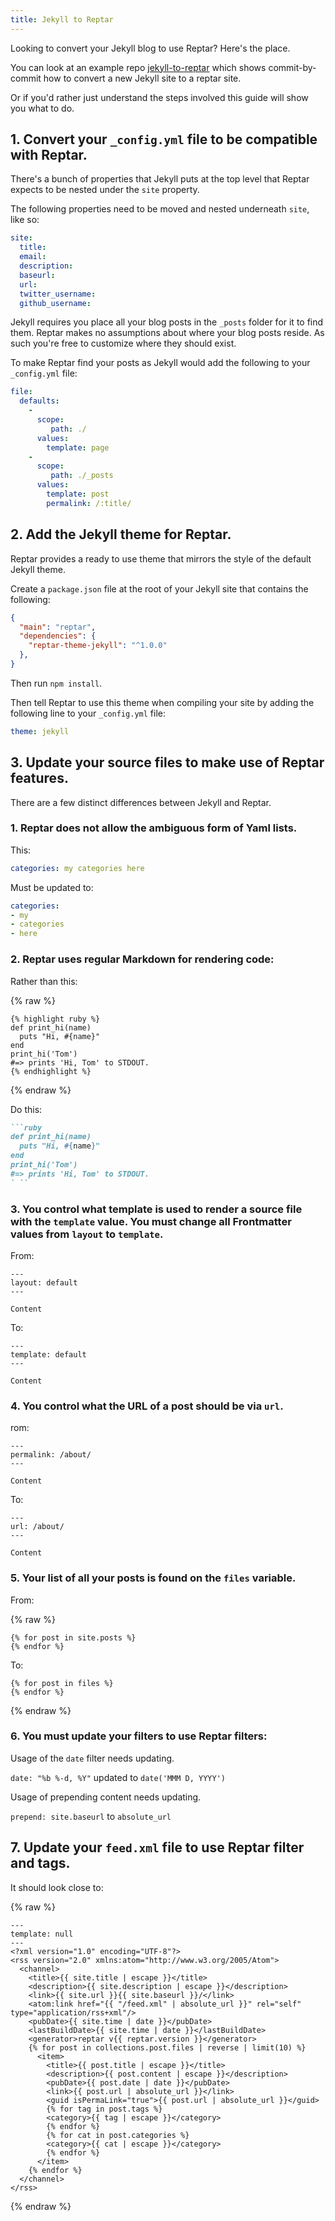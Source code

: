 ```yaml
---
title: Jekyll to Reptar
---
```


Looking to convert your Jekyll blog to use Reptar? Here's the place.

You can look at an example repo [jekyll-to-reptar](https://github.com/reptar/jekyll-to-reptar) which shows commit-by-commit how to convert a new Jekyll site to a reptar site.

Or if you'd rather just understand the steps involved this guide will show you what to do.

## 1. Convert your `_config.yml` file to be compatible with Reptar.

There's a bunch of properties that Jekyll puts at the top level that Reptar expects to be nested under the `site` property.

The following properties need to be moved and nested underneath `site`, like so:

```yaml
site:
  title:
  email:
  description:
  baseurl:
  url:
  twitter_username:
  github_username:
```

Jekyll requires you place all your blog posts in the `_posts` folder for it to find them.  Reptar makes no assumptions about where your blog posts reside. As such you're free to customize where they should exist.

To make Reptar find your posts as Jekyll would add the following to your `_config.yml` file:

```yaml
file:
  defaults:
    -
      scope:
         path: ./
      values:
        template: page
    -
      scope:
         path: ./_posts
      values:
        template: post
        permalink: /:title/
```

## 2. Add the Jekyll theme for Reptar.

Reptar provides a ready to use theme that mirrors the style of the default Jekyll theme.

Create a `package.json` file at the root of your Jekyll site that contains the following:

```json
{
  "main": "reptar",
  "dependencies": {
    "reptar-theme-jekyll": "^1.0.0"
  },
}
```

Then run `npm install`.

Then tell Reptar to use this theme when compiling your site by adding the following line to your `_config.yml` file:

```yaml
theme: jekyll
```

## 3. Update your source files to make use of Reptar features.

There are a few distinct differences between Jekyll and Reptar.

### 1. Reptar does not allow the ambiguous form of Yaml lists.

This:

```yaml
categories: my categories here
```

Must be updated to:

```yaml
categories:
- my
- categories
- here
```

### 2. Reptar uses regular Markdown for rendering code:

Rather than this:

{% raw %}
```
{% highlight ruby %}
def print_hi(name)
  puts "Hi, #{name}"
end
print_hi('Tom')
#=> prints 'Hi, Tom' to STDOUT.
{% endhighlight %}
```
{% endraw %}

Do this:

```ruby
```ruby
def print_hi(name)
  puts "Hi, #{name}"
end
print_hi('Tom')
#=> prints 'Hi, Tom' to STDOUT.
` ``
```

### 3. You control what template is used to render a source file with the `template` value. You must change all Frontmatter values from `layout` to `template`.

From:

```
---
layout: default
---

Content
```

To:

```
---
template: default
---

Content
```

### 4. You control what the URL of a post should be via `url`.

rom:

```
---
permalink: /about/
---

Content
```

To:

```
---
url: /about/
---

Content
```

### 5. Your list of all your posts is found on the `files` variable.

From:

{% raw %}
```
{% for post in site.posts %}
{% endfor %}
```

To:

```
{% for post in files %}
{% endfor %}
```
{% endraw %}

### 6. You must update your filters to use Reptar filters:

Usage of the `date` filter needs updating.

`date: "%b %-d, %Y"` updated to `date('MMM D, YYYY')`

Usage of prepending content needs updating.

 `prepend: site.baseurl` to `absolute_url`

## 7. Update your `feed.xml` file to use Reptar filter and tags.

It should look close to:

{% raw %}
```
---
template: null
---
<?xml version="1.0" encoding="UTF-8"?>
<rss version="2.0" xmlns:atom="http://www.w3.org/2005/Atom">
  <channel>
    <title>{{ site.title | escape }}</title>
    <description>{{ site.description | escape }}</description>
    <link>{{ site.url }}{{ site.baseurl }}/</link>
    <atom:link href="{{ "/feed.xml" | absolute_url }}" rel="self" type="application/rss+xml"/>
    <pubDate>{{ site.time | date }}</pubDate>
    <lastBuildDate>{{ site.time | date }}</lastBuildDate>
    <generator>reptar v{{ reptar.version }}</generator>
    {% for post in collections.post.files | reverse | limit(10) %}
      <item>
        <title>{{ post.title | escape }}</title>
        <description>{{ post.content | escape }}</description>
        <pubDate>{{ post.date | date }}</pubDate>
        <link>{{ post.url | absolute_url }}</link>
        <guid isPermaLink="true">{{ post.url | absolute_url }}</guid>
        {% for tag in post.tags %}
        <category>{{ tag | escape }}</category>
        {% endfor %}
        {% for cat in post.categories %}
        <category>{{ cat | escape }}</category>
        {% endfor %}
      </item>
    {% endfor %}
  </channel>
</rss>
```
{% endraw %}
